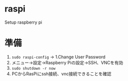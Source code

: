 # raspi
Setup raspberry pi

# 準備
1. `sudo raspi-config` → 1.Change User Password
1. メニュー→設定→Raspberry Piの設定→SSH、VNCを有効
1. `sudo shutdown -r now`
1. PCからRasPiにssh接続、vnc接続できることを確認

